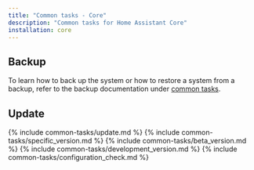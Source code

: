 ```yaml
---
title: "Common tasks - Core"
description: "Common tasks for Home Assistant Core"
installation: core
---
```


## Backup

To learn how to back up the system or how to restore a system from a backup, refer to the backup documentation under [common tasks](/common-tasks/general/#backups).

## Update

{% include common-tasks/update.md %}
{% include common-tasks/specific_version.md %}
{% include common-tasks/beta_version.md %}
{% include common-tasks/development_version.md %}
{% include common-tasks/configuration_check.md %}
